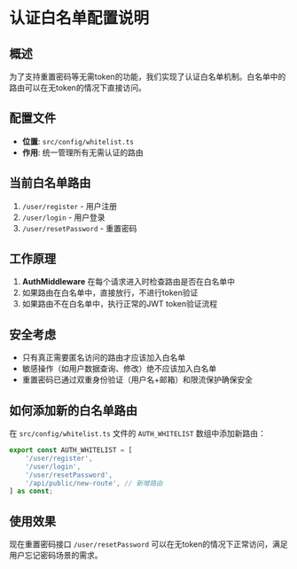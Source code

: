 # 认证白名单配置说明

## 概述
为了支持重置密码等无需token的功能，我们实现了认证白名单机制。白名单中的路由可以在无token的情况下直接访问。

## 配置文件
- **位置**: `src/config/whitelist.ts`
- **作用**: 统一管理所有无需认证的路由

## 当前白名单路由
1. `/user/register` - 用户注册
2. `/user/login` - 用户登录  
3. `/user/resetPassword` - 重置密码

## 工作原理
1. **AuthMiddleware** 在每个请求进入时检查路由是否在白名单中
2. 如果路由在白名单中，直接放行，不进行token验证
3. 如果路由不在白名单中，执行正常的JWT token验证流程

## 安全考虑
- 只有真正需要匿名访问的路由才应该加入白名单
- 敏感操作（如用户数据查询、修改）绝不应该加入白名单
- 重置密码已通过双重身份验证（用户名+邮箱）和限流保护确保安全

## 如何添加新的白名单路由
在 `src/config/whitelist.ts` 文件的 `AUTH_WHITELIST` 数组中添加新路由：

```typescript
export const AUTH_WHITELIST = [
    '/user/register',
    '/user/login',
    '/user/resetPassword',
    '/api/public/new-route', // 新增路由
] as const;
```

## 使用效果
现在重置密码接口 `/user/resetPassword` 可以在无token的情况下正常访问，满足用户忘记密码场景的需求。